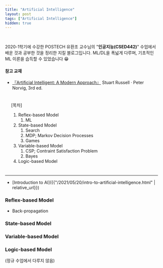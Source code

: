 ```yaml
---
title: "Artificial Intelligence"
layout: post
tags: ["Artificial Intelligence"]
hidden: true
---
```


<br/>

2020-1학기에 수강한 POSTECH 유환조 교수님의 "**인공지능(CSED442)**" 수업에서 배운 것과 공부한 것을 정리한 지킬 블로그입니다. ML/DL을 폭넓게 다루며, 기초적인 ML 이론을 습득할 수 있었습니다 😁

#### 참고 교재
- [『Artificial Intelligent: A Modern Approach』](http://aima.cs.berkeley.edu/)  Stuart Russell · Peter Norvig, 3rd ed.

<div class="math-statement" markdown="1" style="padding: 10px 20px">

[목차]

1. Reflex-based Model
   1. ML
2. State-based Model
   1. Search
   2. MDP; Markov Decision Processes
   3. Games
3. Variable-based Model
   1. CSP; Contraint Satisfaction Problem
   2. Bayes
4. Logic-based Model

</div>

<hr/>

- [Introduction to AI]({{"/2021/05/20/intro-to-artificial-intelligence.html" | relative_url}})

### Reflex-based Model

- Back-propagation


### State-based Model

### Variable-based Model

### Logic-based Model

(정규 수업에서 다루지 않음)



